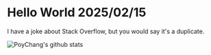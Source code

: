 # Hello World 2025/02/15

I have a joke about Stack Overflow, but you would say it's a duplicate.

![PoyChang's github stats](https://github-readme-stats.vercel.app/api?username=poychang&show_icons=true&theme=dracula)
